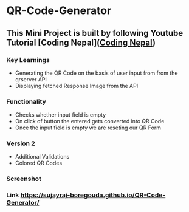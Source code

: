 # QR-Code-Generator

## This Mini Project is built by following Youtube Tutorial [Coding Nepal]([Coding Nepal](https://www.youtube.com/watch?v=pv5K28zVepE))

### Key Learnings
* Generating the QR Code on the basis of user input from from the qrserver API
* Displaying fetched Response Image from the API

### Functionality
* Checks whether input field is empty
* On click of button the entered gets converted into QR Code
* Once the input field is empty we are reseting our QR Form

### Version 2
* Additional Validations
* Colored QR Codes

### Screenshot
[Screenshot]: [https://github.com/adam-p/markdown-here/raw/master/src/common/images/icon48.pn](https://ibb.co/QbD1YBG)

### Link https://sujayraj-boregouda.github.io/QR-Code-Generator/
